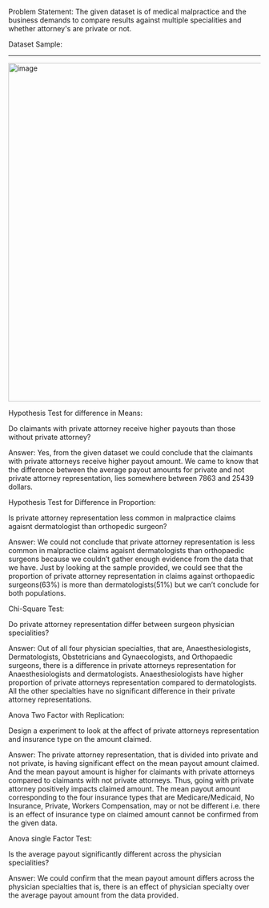 Problem Statement: The given dataset is of medical malpractice and the business demands to compare results against multiple specialities and whether attorney's are private or not.

Dataset Sample:
_______________

<img width="675" alt="image" src="https://github.com/Akilvish/Projects/assets/120144203/1c076f68-24c8-43ae-afa4-1fa57fcbb010">

Hypothesis Test for difference in Means:

Do claimants with private attorney receive higher payouts than those without private
attorney?

Answer: Yes, from the given dataset we could conclude that the claimants with private attorneys receive higher payout amount.
We came to know that the difference between the average payout amounts for private and not private attorney representation, lies somewhere between 7863 and 25439 dollars.


Hypothesis Test for Difference in Proportion:

Is private attorney representation less common in malpractice claims agaisnt dermatologist
than orthopedic surgeon?

Answer: We could not conclude that private attorney representation is less common in malpractice claims agaisnt dermatologists than orthopaedic surgeons because we couldn’t gather enough evidence from the data that we have.
Just by looking at the sample provided, we could see that the proportion of private attorney representation in claims against orthopaedic surgeons(63%) is more than dermatologists(51%) but we can’t conclude for both populations.


Chi-Square Test:

Do private attorney representation differ between surgeon physician specialities?

Answer: Out of all four physician specialties, that are, Anaesthesiologists, Dermatologists, Obstetricians and Gynaecologists, and Orthopaedic surgeons, there is a difference in private attorneys representation for Anaesthesiologists and dermatologists.
Anaesthesiologists have higher proportion of private attorneys representation compared to dermatologists.
All the other specialties have no significant difference in their private attorney representations. 


Anova Two Factor with Replication:

Design a experiment to look at the affect of private attorneys representation and insurance type
on the amount claimed.

Answer: The private attorney representation, that is divided into private and not private, is having significant effect on the mean payout amount claimed. And the mean payout amount is higher for claimants with private attorneys compared to claimants with not private attorneys.
Thus, going with private attorney positively impacts claimed amount.
The mean payout amount corresponding to the four insurance types that are Medicare/Medicaid, No Insurance, Private, Workers Compensation, may or not be different i.e. there is an effect of insurance type on claimed amount cannot be confirmed from the given data.


Anova single Factor Test:

Is the average payout significantly different across the physician specialities?

Answer: We could confirm that the mean payout amount differs across the physician specialties that is, there is an effect of physician specialty over the average payout amount from the data provided. 

